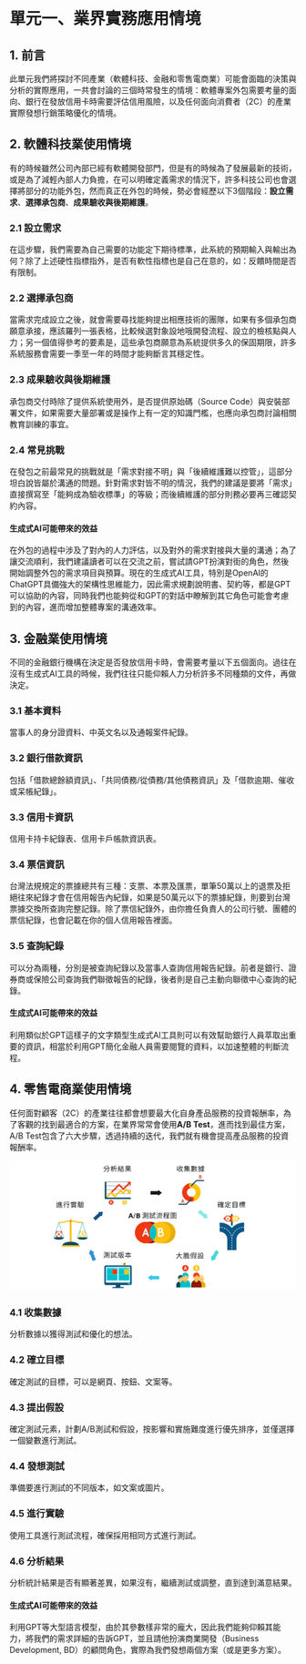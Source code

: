 # 單元一、業界實務應用情境

## 1. 前言
此單元我們將探討不同產業（軟體科技、金融和零售電商業）可能會面臨的決策與分析的實際應用，一共會討論的三個時常發生的情境：軟體專案外包需要考量的面向、銀行在發放信用卡時需要評估信用風險，以及任何面向消費者（2C）的產業實際發想行銷策略優化的情境。

## 2. 軟體科技業使用情境
有的時候雖然公司內部已經有軟體開發部門，但是有的時候為了發展最新的技術，或是為了減輕內部人力負擔，在可以明確定義需求的情況下，許多科技公司也會選擇將部分的功能外包，然而真正在外包的時候，勢必會經歷以下3個階段：**設立需求**、**選擇承包商**、**成果驗收與後期維護**。

### 2.1 設立需求
在這步驟，我們需要為自己需要的功能定下期待標準，此系統的預期輸入與輸出為何？除了上述硬性指標指外，是否有軟性指標也是自己在意的，如：反饋時間是否有限制。

### 2.2 選擇承包商
當需求完成設立之後，就會需要尋找能夠提出相應技術的團隊，如果有多個承包商願意承接，應該羅列一張表格，比較候選對象設地哦開發流程、設立的檢核點與人力；另一個值得參考的要素是，這些承包商願意為系統提供多久的保固期限，許多系統服務會需要一季至一年的時間才能夠斷言其穩定性。

### 2.3 成果驗收與後期維護
承包商交付時除了提供系統使用外，是否提供原始碼（Source Code）與安裝部署文件，如果需要大量部署或是操作上有一定的知識門檻，也應向承包商討論相關教育訓練的事宜。

### 2.4 常見挑戰
在發包之前最常見的挑戰就是「需求對接不明」與「後續維護難以控管」，這部分坦白說皆屬於溝通的問題。針對需求對皆不明的情況，我們的建議是要將「需求」直接撰寫至「能夠成為驗收標準」的等級；而後續維護的部分則務必要再三確認契約內容。

#### 生成式AI可能帶來的效益
在外包的過程中涉及了對內的人力評估，以及對外的需求對接與大量的溝通；為了讓交流順利，我們建議讀者可以在交流之前，嘗試請GPT扮演對街的角色，然後開始調整外包的需求項目與預算。現在的生成式AI工具，特別是OpenAI的ChatGPT具備強大的架構性思維能力，因此需求規劃說明書、契約等，都是GPT可以協助的內容，同時我們也能夠從和GPT的對話中瞭解到其它角色可能會考慮到的內容，進而增加整體專案的溝通效率。

## 3. 金融業使用情境
不同的金融銀行機構在決定是否發放信用卡時，會需要考量以下五個面向。過往在沒有生成式AI工具的時候，我們往往只能仰賴人力分析許多不同種類的文件，再做決定。

### 3.1 基本資料
當事人的身分證資料、中英文名以及通報案件紀錄。

### 3.2 銀行借款資訊
包括「借款總餘額資訊」、「共同債務/從債務/其他債務資訊」及「借款逾期、催收或呆帳紀錄」。

### 3.3 信用卡資訊
信用卡持卡紀錄表、信用卡戶帳款資訊表。

### 3.4 票信資訊
台灣法規規定的票據總共有三種：支票、本票及匯票，單筆50萬以上的退票及拒絕往來紀錄才會在信用報告內紀錄，如果是50萬元以下的票據紀錄，則要到台灣票據交換所查詢完整記錄。除了票信紀錄外，由你擔任負責人的公司行號、團體的票信紀錄，也會記載在你的個人信用報告裡面。

### 3.5 查詢紀錄
可以分為兩種，分別是被查詢紀錄以及當事人查詢信用報告紀錄。前者是銀行、證券商或保險公司查詢我們聯徵報告的紀錄，後者則是自己主動向聯徵中心查詢的紀錄。

#### 生成式AI可能帶來的效益
利用類似於GPT這樣子的文字類型生成式AI工具則可以有效幫助銀行人員萃取出重要的資訊，相當於利用GPT簡化金融人員需要閱覽的資料，以加速整體的判斷流程。

## 4. 零售電商業使用情境
任何面對顧客（2C）的產業往往都會想要最大化自身產品服務的投資報酬率，為了客觀的找到最適合的方案，在業界常常會使用**A/B Test**，進而找到最佳方案，A/B Test包含了六大步驟，透過持續的迭代，我們就有機會提高產品服務的投資報酬率。

<div align=center>
<img src="https://github.com/AI-FREE-Team/Generative-AI-Industrial-Case-Study/blob/main/%E6%95%99%E6%A1%886%EF%BC%9A%E5%88%86%E6%9E%90%E8%88%87%E6%B1%BA%E7%AD%96/pics/unit1/ABTest.png" width="600px">
</div>

### 4.1 收集數據
分析數據以獲得測試和優化的想法。

### 4.2 確立目標
確定測試的目標，可以是網頁、按鈕、文案等。

### 4.3 提出假設
確定測試元素，計劃A/B測試和假設，按影響和實施難度進行優先排序，並僅選擇一個變數進行測試。

### 4.4 發想測試
準備要進行測試的不同版本，如文案或圖片。

### 4.5 進行實驗
使用工具進行測試流程，確保採用相同方式進行測試。

### 4.6 分析結果
分析統計結果是否有顯著差異，如果沒有，繼續測試或調整，直到達到滿意結果。

#### 生成式AI可能帶來的效益
利用GPT等大型語言模型，由於其參數樣非常的龐大，因此我們能夠仰賴其能力，將我們的需求詳細的告訴GPT，並且請他扮演商業開發（Business Development, BD）的顧問角色，實際為我們發想兩個方案（或是更多方案）。